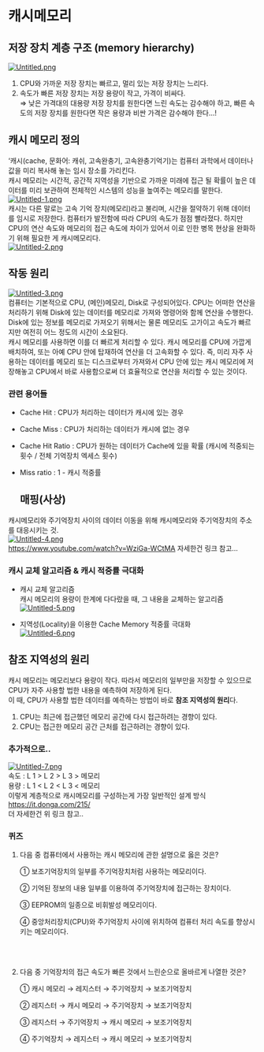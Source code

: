 
# 캐시메모리

## 저장 장치 계층 구조 (memory hierarchy)
[![Untitled.png](https://i.postimg.cc/htxH7w4y/Untitled.png)](https://postimg.cc/jDx8pM7P) <br />
1. CPU와 가까운 저장 장치는 빠르고, 멀리 있는 저장 장치는 느리다.
2. 속도가 빠른 저장 장치는 저장 용량이 작고, 가격이 비싸다. <br/>
⇒ 낮은 가격대의 대용량 저장 장치를 원한다면 느린 속도는 감수해야 하고, 빠른 속도의 저장 장치를 원한다면 작은 용량과 비싼 가격은 감수해야 한다…!

## 캐시 메모리 정의
‘캐시(cache, 문화어: 캐쉬, 고속완충기, 고속완충기억기)는 컴퓨터 과학에서 데이터나 값을 미리 복사해 놓는 임시 장소를 가리킨다. <br/>
캐시 메모리는 시간적, 공간적 지역성을 기반으로 가까운 미래에 접근 될 확률이 높은 데이터를 미리 보관하여 전체적인 시스템의 성능을 높여주는 메모리를 말한다. <br/>
[![Untitled-1.png](https://i.postimg.cc/VLN78hbr/Untitled-1.png)](https://postimg.cc/mh0338jB)<br/>
캐시는 다른 말로는 고속 기억 장치(메모리)라고 불리며, 시간을 절약하기 위해 데이터를 임시로 저장한다. 컴퓨터가 발전함에 따라 CPU의 속도가 점점 빨라졌다. 하지만 CPU의 연산 속도와 메모리의 접근 속도에 차이가 있어서 이로 인한 병목 현상을 완화하기 위해 필요한 게 캐시메모리다.<br/>
[![Untitled-2.png](https://i.postimg.cc/vTCxCDVv/Untitled-2.png)](https://postimg.cc/JHchkrKy)<br/>

## 작동 원리
[![Untitled-3.png](https://i.postimg.cc/CLYRny45/Untitled-3.png)](https://postimg.cc/0rWkhBF1)<br/>
 컴퓨터는 기본적으로 CPU, (메인)메모리, Disk로 구성되어있다. CPU는 어떠한 연산을 처리하기 위해 Disk에 있는 데이터를 메모리로 가져와 명령어와 함께 연산을 수행한다. Disk에 있는 정보를 메모리로 가져오기 위해서는 물론 메모리도 고가이고 속도가 빠르지만 여전히 어느 정도의 시간이 소요된다.<br/>
 캐시 메모리를 사용하면 이를 더 빠르게 처리할 수 있다. 캐시 메모리를 CPU에 가깝게 배치하여, 또는 아예 CPU 안에 탑재하여 연산을 더 고속화할 수 있다. 즉, 미리 자주 사용하는 데이터를 메모리 또는 디스크로부터 가져와서 CPU 안에 있는 캐시 메모리에 저장해놓고 CPU에서 바로 사용함으로써 더 효율적으로 연산을 처리할 수 있는 것이다.<br/>

 ### 관련 용어들
 - Cache Hit : CPU가 처리하는 데이터가 캐시에 있는 경우
- Cache Miss : CPU가 처리하는 데이터가 캐시에 없는 경우
- Cache Hit Ratio : CPU가 원하는 데이터가 Cache에 있을 확률
   (캐시에 적중되는 횟수 / 전체 기억장치 엑세스 횟수)
- Miss ratio :  1 - 캐시 적중률

  ## 매핑(사상)
 캐시메모리와 주기억장치 사이의 데이터 이동을 위해 캐시메모리와 주기억장치의 주소를 대응시키는 것. <br/>
[![Untitled-4.png](https://i.postimg.cc/m2XTLKX0/Untitled-4.png)](https://postimg.cc/9r761gjp) <br/>
https://www.youtube.com/watch?v=WziGa-WCtMA 자세한건 링크 참고…

### 캐시 교체 알고리즘 &  캐시 적중률 극대화
- 캐시 교체 알고리즘 <br/>
캐시 메모리의 용량이 한계에 다다랐을 때, 그 내용을 교체하는 알고리즘<br/>
[![Untitled-5.png](https://i.postimg.cc/zDxsKKCh/Untitled-5.png)](https://postimg.cc/Sjz1pXtQ)

- 지역성(Locality)을 이용한 Cache Memory 적중률 극대화<br/>
[![Untitled-6.png](https://i.postimg.cc/FRRZ4dYt/Untitled-6.png)](https://postimg.cc/TyzmjPjQ)

## 참조 지역성의 원리
캐시 메모리는 메모리보다 용량이 작다. 따라서 메모리의 일부만을 저장할 수 있으므로 CPU가 자주 사용할 법한 내용을 예측하여 저장하게 된다.<br/>
이 때, CPU가 사용할 법한 데이터를 예측하는 방법이 바로 **참조 지역성의 원리**다.<br/>
1. CPU는 최근에 접근했던 메모리 공간에 다시 접근하려는 경향이 있다.
2. CPU는 접근한 메모리 공간 근처를 접근하려는 경향이 있다.

### 추가적으로..
[![Untitled-7.png](https://i.postimg.cc/bJBRNynZ/Untitled-7.png)](https://postimg.cc/342GtHnh) <br/>
속도 : L 1 > L 2 > L 3 > 메모리<br/>
용량 : L 1 < L 2 < L 3 < 메모리<br/>
이렇게 계층적으로 캐시메모리를 구성하는게 가장 일반적인 설계 방식<br/>
https://it.donga.com/215/  <br/>
더 자세한건 위 링크 참고..<br/>

### 퀴즈
1. 다음 중 컴퓨터에서 사용하는 캐시 메모리에 관한 설명으로 옳은 것은?
    
    ① 보조기억장치의 일부를 주기억장치처럼 사용하는 메모리이다.
    
    ② 기억된 정보의 내용 일부를 이용하여 주기억장치에 접근하는 장치이다.
    
    ③ EEPROM의 일종으로 비휘발성 메모리이다.
    
    ④ 중앙처리장치(CPU)와 주기억장치 사이에 위치하여 컴퓨터 처리 속도를 향상시키는 메모리이다.

   <br/>
    <br/>


1. 다음 중 기억장치의 접근 속도가 빠른 것에서 느린순으로 올바르게 나열한 것은?
    
    ① 캐시 메모리 → 레지스터 → 주기억장치 → 보조기억장치
    
    ② 레지스터 → 캐시 메모리 → 주기억장치 → 보조기억장치
    
    ③ 레지스터 → 주기억장치 → 캐시 메모리 → 보조기억장치
    
    ④ 주기억장치 → 레지스터 → 캐시 메모리 → 보조기억장치
    










 
